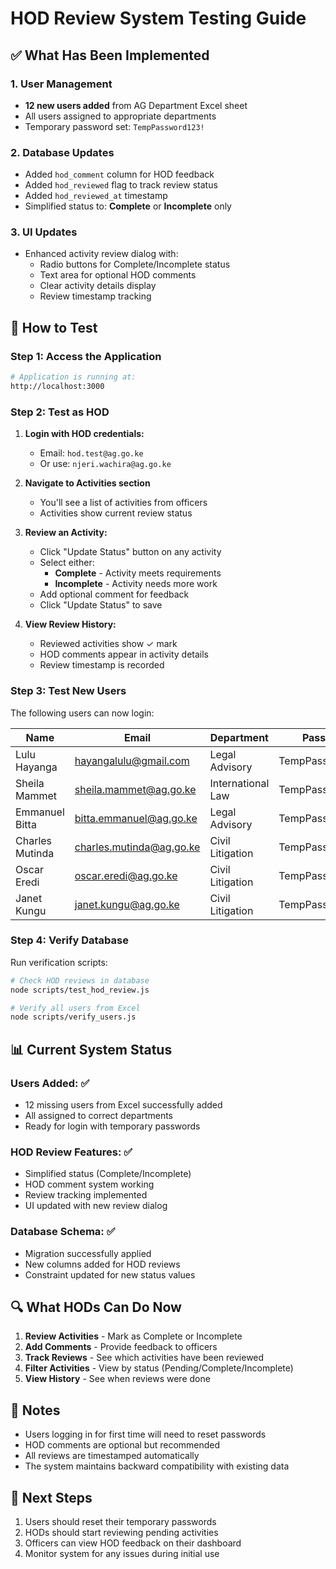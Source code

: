 # HOD Review System Testing Guide

## ✅ What Has Been Implemented

### 1. User Management
- **12 new users added** from AG Department Excel sheet
- All users assigned to appropriate departments
- Temporary password set: `TempPassword123!`

### 2. Database Updates
- Added `hod_comment` column for HOD feedback
- Added `hod_reviewed` flag to track review status
- Added `hod_reviewed_at` timestamp
- Simplified status to: **Complete** or **Incomplete** only

### 3. UI Updates
- Enhanced activity review dialog with:
  - Radio buttons for Complete/Incomplete status
  - Text area for optional HOD comments
  - Clear activity details display
  - Review timestamp tracking

## 🧪 How to Test

### Step 1: Access the Application
```bash
# Application is running at:
http://localhost:3000
```

### Step 2: Test as HOD
1. **Login with HOD credentials:**
   - Email: `hod.test@ag.go.ke`
   - Or use: `njeri.wachira@ag.go.ke`

2. **Navigate to Activities section**
   - You'll see a list of activities from officers
   - Activities show current review status

3. **Review an Activity:**
   - Click "Update Status" button on any activity
   - Select either:
     - **Complete** - Activity meets requirements
     - **Incomplete** - Activity needs more work
   - Add optional comment for feedback
   - Click "Update Status" to save

4. **View Review History:**
   - Reviewed activities show ✓ mark
   - HOD comments appear in activity details
   - Review timestamp is recorded

### Step 3: Test New Users
The following users can now login:

| Name | Email | Department | Password |
|------|-------|------------|----------|
| Lulu Hayanga | hayangalulu@gmail.com | Legal Advisory | TempPassword123! |
| Sheila Mammet | sheila.mammet@ag.go.ke | International Law | TempPassword123! |
| Emmanuel Bitta | bitta.emmanuel@ag.go.ke | Legal Advisory | TempPassword123! |
| Charles Mutinda | charles.mutinda@ag.go.ke | Civil Litigation | TempPassword123! |
| Oscar Eredi | oscar.eredi@ag.go.ke | Civil Litigation | TempPassword123! |
| Janet Kungu | janet.kungu@ag.go.ke | Civil Litigation | TempPassword123! |

### Step 4: Verify Database
Run verification scripts:
```bash
# Check HOD reviews in database
node scripts/test_hod_review.js

# Verify all users from Excel
node scripts/verify_users.js
```

## 📊 Current System Status

### Users Added: ✅
- 12 missing users from Excel successfully added
- All assigned to correct departments
- Ready for login with temporary passwords

### HOD Review Features: ✅
- Simplified status (Complete/Incomplete)
- HOD comment system working
- Review tracking implemented
- UI updated with new review dialog

### Database Schema: ✅
- Migration successfully applied
- New columns added for HOD reviews
- Constraint updated for new status values

## 🔍 What HODs Can Do Now

1. **Review Activities** - Mark as Complete or Incomplete
2. **Add Comments** - Provide feedback to officers
3. **Track Reviews** - See which activities have been reviewed
4. **Filter Activities** - View by status (Pending/Complete/Incomplete)
5. **View History** - See when reviews were done

## 📝 Notes

- Users logging in for first time will need to reset passwords
- HOD comments are optional but recommended
- All reviews are timestamped automatically
- The system maintains backward compatibility with existing data

## 🚀 Next Steps

1. Users should reset their temporary passwords
2. HODs should start reviewing pending activities
3. Officers can view HOD feedback on their dashboard
4. Monitor system for any issues during initial use